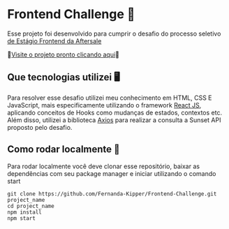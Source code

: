 # Frontend Challenge 🚀

Esse projeto foi desenvolvido para cumprir o desafio do processo seletivo [de Estágio Frontend da Aftersale](https://github.com/Send4BR/challenges/blob/main/front-end-estagio.md#desafio-de-est%C3%A1gio-front-end)

📌[Visite o projeto pronto clicando aqui](https://frontend-challenge.fernanda-kipper.vercel.app/)📌

## Que tecnologias utilizei 🖥

Para resolver esse desafio utilizei meu conhecimento em HTML, CSS E JavaScript, mais especificamente utilizando o framework [React JS](https://pt-br.reactjs.org/), aplicando conceitos de Hooks como mudanças de estados, contextos etc. Além disso, utilizei a biblioteca [Axios](https://www.npmjs.com/package/axios) para realizar a consulta a Sunset API proposto pelo desafio.

## Como rodar localmente 🧐

Para rodar localmente você deve clonar esse repositório, baixar as dependências com seu package manager e iniciar utilizando o comando start

``` 
git clone https://github.com/Fernanda-Kipper/Frontend-Challenge.git project_name
cd project_name
npm install
npm start
```
